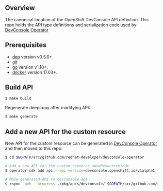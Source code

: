 ## Overview

The canonical location of the OpenShift DevConsole API definition. This repo holds the API type definitions and serialization code used by [DevConsole Operator](https://github.com/redhat-developer/devconsole-operator)

## Prerequisites

- [dep][dep_tool] version v0.5.0+.
- [git][git_tool]
- [go][go_tool] version v1.10+.
- [docker][docker_tool] version 17.03+.

## Build API

```sh
$ make build
```

Regenerate deepcopy after modifying API:

```sh
$ make generate
```

## Add a new API for the custom resource

New API for the custom resource can be generated in [DevConsole Operator](https://github.com/redhat-developer/devconsole-operator) and then moved to this repo:

```sh
$ cd $GOPATH/src/github.com/redhat-developer/devconsole-operator

# Add a new API for the custom resource <NewResourceKind>
$ operator-sdk add api --api-version=devconsole.openshift.io/v1alpha1 --kind=<NewResourceKind>

# Move generated API to devconsole-api
$ rsync -avh --progress ./pkg/apis/devconsole/ $GOPATH/src/github.com/redhat-developer/devconsole-api/pkg/apis/devconsole/
```
[dep_tool]:https://golang.github.io/dep/docs/installation.html
[go_tool]:https://golang.org/dl/
[git_tool]:https://git-scm.com/downloads
[docker_tool]:https://docs.docker.com/install/
